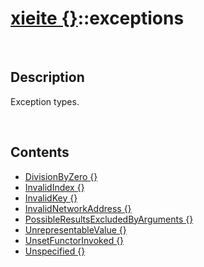 # [xieite \{\}](./xieite.md)\:\:exceptions

&nbsp;

## Description
Exception types.

&nbsp;

## Contents
- [DivisionByZero \{\}](./namespaces/exceptions/division_by_zero.md)
- [InvalidIndex \{\}](./namespaces/exceptions/invalid_index.md)
- [InvalidKey \{\}](./namespaces/exceptions/invalid_key.md)
- [InvalidNetworkAddress \{\}](./namespaces/exceptions/invalid_network_address.md)
- [PossibleResultsExcludedByArguments \{\}](./namespaces/exceptions/possible_results_excluded_by_arguments.md)
- [UnrepresentableValue \{\}](./namespaces/exceptions/unrepresentable_value.md)
- [UnsetFunctorInvoked \{\}](./namespaces/exceptions/unset_functor_invoked.md)
- [Unspecified \{\}](./namespaces/exceptions/unspecified.md)
